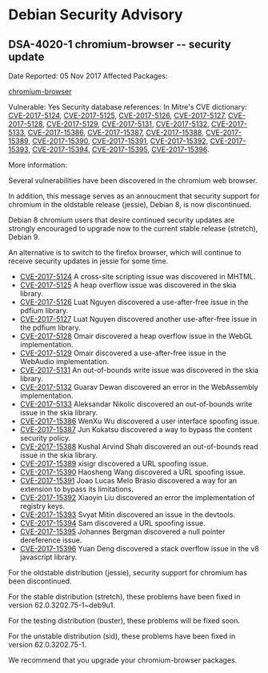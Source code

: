 
Debian Security Advisory
========================


DSA-4020-1 chromium-browser -- security update
----------------------------------------------



Date Reported:
05 Nov 2017
Affected Packages:

[chromium-browser](https://packages.debian.org/src:chromium-browser)

Vulnerable:
Yes
Security database references:
In Mitre's CVE dictionary: [CVE-2017-5124](https://security-tracker.debian.org/tracker/CVE-2017-5124), [CVE-2017-5125](https://security-tracker.debian.org/tracker/CVE-2017-5125), [CVE-2017-5126](https://security-tracker.debian.org/tracker/CVE-2017-5126), [CVE-2017-5127](https://security-tracker.debian.org/tracker/CVE-2017-5127), [CVE-2017-5128](https://security-tracker.debian.org/tracker/CVE-2017-5128), [CVE-2017-5129](https://security-tracker.debian.org/tracker/CVE-2017-5129), [CVE-2017-5131](https://security-tracker.debian.org/tracker/CVE-2017-5131), [CVE-2017-5132](https://security-tracker.debian.org/tracker/CVE-2017-5132), [CVE-2017-5133](https://security-tracker.debian.org/tracker/CVE-2017-5133), [CVE-2017-15386](https://security-tracker.debian.org/tracker/CVE-2017-15386), [CVE-2017-15387](https://security-tracker.debian.org/tracker/CVE-2017-15387), [CVE-2017-15388](https://security-tracker.debian.org/tracker/CVE-2017-15388), [CVE-2017-15389](https://security-tracker.debian.org/tracker/CVE-2017-15389), [CVE-2017-15390](https://security-tracker.debian.org/tracker/CVE-2017-15390), [CVE-2017-15391](https://security-tracker.debian.org/tracker/CVE-2017-15391), [CVE-2017-15392](https://security-tracker.debian.org/tracker/CVE-2017-15392), [CVE-2017-15393](https://security-tracker.debian.org/tracker/CVE-2017-15393), [CVE-2017-15394](https://security-tracker.debian.org/tracker/CVE-2017-15394), [CVE-2017-15395](https://security-tracker.debian.org/tracker/CVE-2017-15395), [CVE-2017-15396](https://security-tracker.debian.org/tracker/CVE-2017-15396).  

More information:

Several vulnerabilities have been discovered in the chromium web browser.


In addition, this message serves as an annoucment that security support for
chromium in the oldstable release (jessie), Debian 8, is now discontinued.


Debian 8 chromium users that desire continued security updates are strongly
encouraged to upgrade now to the current stable release (stretch), Debian 9.


An alternative is to switch to the firefox browser, which will continue to
receive security updates in jessie for some time.


* [CVE-2017-5124](https://security-tracker.debian.org/tracker/CVE-2017-5124)
A cross-site scripting issue was discovered in MHTML.
* [CVE-2017-5125](https://security-tracker.debian.org/tracker/CVE-2017-5125)
A heap overflow issue was discovered in the skia library.
* [CVE-2017-5126](https://security-tracker.debian.org/tracker/CVE-2017-5126)
Luat Nguyen discovered a use-after-free issue in the pdfium library.
* [CVE-2017-5127](https://security-tracker.debian.org/tracker/CVE-2017-5127)
Luat Nguyen discovered another use-after-free issue in the pdfium
 library.
* [CVE-2017-5128](https://security-tracker.debian.org/tracker/CVE-2017-5128)
Omair discovered a heap overflow issue in the WebGL implementation.
* [CVE-2017-5129](https://security-tracker.debian.org/tracker/CVE-2017-5129)
Omair discovered a use-after-free issue in the WebAudio implementation.
* [CVE-2017-5131](https://security-tracker.debian.org/tracker/CVE-2017-5131)
An out-of-bounds write issue was discovered in the skia library.
* [CVE-2017-5132](https://security-tracker.debian.org/tracker/CVE-2017-5132)
Guarav Dewan discovered an error in the WebAssembly implementation.
* [CVE-2017-5133](https://security-tracker.debian.org/tracker/CVE-2017-5133)
Aleksandar Nikolic discovered an out-of-bounds write issue in the skia
 library.
* [CVE-2017-15386](https://security-tracker.debian.org/tracker/CVE-2017-15386)
WenXu Wu discovered a user interface spoofing issue.
* [CVE-2017-15387](https://security-tracker.debian.org/tracker/CVE-2017-15387)
Jun Kokatsu discovered a way to bypass the content security policy.
* [CVE-2017-15388](https://security-tracker.debian.org/tracker/CVE-2017-15388)
Kushal Arvind Shah discovered an out-of-bounds read issue in the skia
 library.
* [CVE-2017-15389](https://security-tracker.debian.org/tracker/CVE-2017-15389)
xisigr discovered a URL spoofing issue.
* [CVE-2017-15390](https://security-tracker.debian.org/tracker/CVE-2017-15390)
Haosheng Wang discovered a URL spoofing issue.
* [CVE-2017-15391](https://security-tracker.debian.org/tracker/CVE-2017-15391)
Joao Lucas Melo Brasio discovered a way for an extension to bypass its
 limitations.
* [CVE-2017-15392](https://security-tracker.debian.org/tracker/CVE-2017-15392)
Xiaoyin Liu discovered an error the implementation of registry keys.
* [CVE-2017-15393](https://security-tracker.debian.org/tracker/CVE-2017-15393)
Svyat Mitin discovered an issue in the devtools.
* [CVE-2017-15394](https://security-tracker.debian.org/tracker/CVE-2017-15394)
Sam discovered a URL spoofing issue.
* [CVE-2017-15395](https://security-tracker.debian.org/tracker/CVE-2017-15395)
Johannes Bergman discovered a null pointer dereference issue.
* [CVE-2017-15396](https://security-tracker.debian.org/tracker/CVE-2017-15396)
Yuan Deng discovered a stack overflow issue in the v8 javascript library.


For the oldstable distribution (jessie), security support for chromium has
been discontinued.


For the stable distribution (stretch), these problems have been fixed in
version 62.0.3202.75-1~deb9u1.


For the testing distribution (buster), these problems will be fixed soon.


For the unstable distribution (sid), these problems have been fixed in
version 62.0.3202.75-1.


We recommend that you upgrade your chromium-browser packages.





